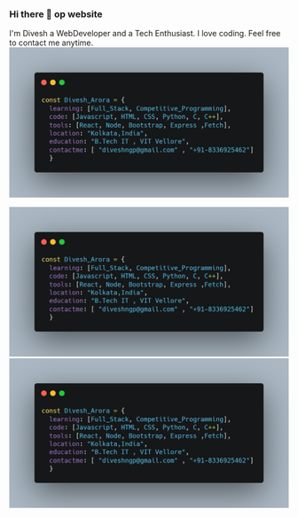 ### Hi there 👋 op website
I'm Divesh a WebDeveloper and a Tech Enthusiast.
I love coding.
Feel free to contact me anytime.
<img src="https://github.com/divesharora/divesharora/blob/master/carbon.png">

<!--
**divesharora/divesharora** is a ✨ _special_ ✨ repository because its `README.md` (this file) appears on your GitHub profile.

Here are some ideas to get you started:

- 🔭 I’m currently working on ...
- 🌱 I’m currently learning ...
- 👯 I’m looking to collaborate on ...
- 🤔 I’m looking for help with ...
- 💬 Ask me about ...
- 📫 How to reach me: ...
- 😄 Pronouns: ...
- ⚡ Fun fact: ...
-->
<img src="https://github.com/divesharora/divesharora/blob/master/carbon.png">
<img src="https://github.com/divesharora/divesharora/blob/master/carbon.png">
